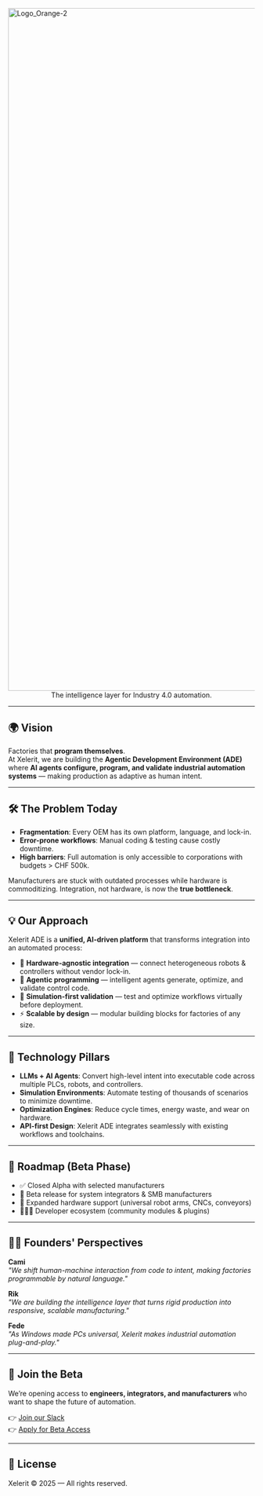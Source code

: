 
<img width="3087" height="1391" alt="Logo_Orange-2" src="https://github.com/user-attachments/assets/95400b01-27ca-4f3e-99bb-d8c84e2abc3a" />

<div align="center">
  The intelligence layer for Industry 4.0 automation.
</div>


---

## 🌍 Vision

Factories that **program themselves**.  
At Xelerit, we are building the **Agentic Development Environment (ADE)** where **AI agents configure, program, and validate industrial automation systems** — making production as adaptive as human intent.  

---

## 🛠️ The Problem Today

- **Fragmentation**: Every OEM has its own platform, language, and lock-in.  
- **Error-prone workflows**: Manual coding & testing cause costly downtime.  
- **High barriers**: Full automation is only accessible to corporations with budgets > CHF 500k.  

Manufacturers are stuck with outdated processes while hardware is commoditizing. Integration, not hardware, is now the **true bottleneck**.

---

## 💡 Our Approach

Xelerit ADE is a **unified, AI-driven platform** that transforms integration into an automated process:  

- 🔗 **Hardware-agnostic integration** — connect heterogeneous robots & controllers without vendor lock-in.  
- 🤖 **Agentic programming** — intelligent agents generate, optimize, and validate control code.  
- 🧪 **Simulation-first validation** — test and optimize workflows virtually before deployment.  
- ⚡ **Scalable by design** — modular building blocks for factories of any size.  

---

## 🔬 Technology Pillars

- **LLMs + AI Agents**: Convert high-level intent into executable code across multiple PLCs, robots, and controllers.  
- **Simulation Environments**: Automate testing of thousands of scenarios to minimize downtime.  
- **Optimization Engines**: Reduce cycle times, energy waste, and wear on hardware.  
- **API-first Design**: Xelerit ADE integrates seamlessly with existing workflows and toolchains.  

---

## 🔮 Roadmap (Beta Phase)

- ✅ Closed Alpha with selected manufacturers  
- 🚀 Beta release for system integrators & SMB manufacturers  
- 🔗 Expanded hardware support (universal robot arms, CNCs, conveyors)  
- 🧑‍🤝‍🧑 Developer ecosystem (community modules & plugins)  

---

## 👨‍💻 Founders' Perspectives

**Cami**  
*"We shift human-machine interaction from code to intent, making factories programmable by natural language."*

**Rik**  
*"We are building the intelligence layer that turns rigid production into responsive, scalable manufacturing."*

**Fede**  
*"As Windows made PCs universal, Xelerit makes industrial automation plug-and-play."*

---

## 🤝 Join the Beta

We’re opening access to **engineers, integrators, and manufacturers** who want to shape the future of automation.  

👉 [Join our Slack](#)  
👉 [Apply for Beta Access](#)  

---

## 📄 License
Xelerit © 2025 — All rights reserved.
